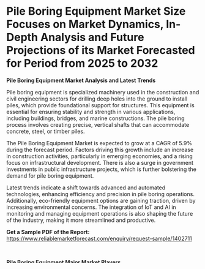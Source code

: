 <p><h1>Pile Boring Equipment Market Size Focuses on Market Dynamics, In-Depth Analysis and Future Projections of its Market Forecasted for Period from 2025 to 2032</h1></p><p><strong>Pile Boring Equipment Market Analysis and Latest Trends</strong></p>
<p><p>Pile boring equipment is specialized machinery used in the construction and civil engineering sectors for drilling deep holes into the ground to install piles, which provide foundational support for structures. This equipment is essential for ensuring stability and strength in various applications, including buildings, bridges, and marine constructions. The pile boring process involves creating precise, vertical shafts that can accommodate concrete, steel, or timber piles.</p><p>The Pile Boring Equipment Market is expected to grow at a CAGR of 5.9% during the forecast period. Factors driving this growth include an increase in construction activities, particularly in emerging economies, and a rising focus on infrastructural development. There is also a surge in government investments in public infrastructure projects, which is further bolstering the demand for pile boring equipment.</p><p>Latest trends indicate a shift towards advanced and automated technologies, enhancing efficiency and precision in pile boring operations. Additionally, eco-friendly equipment options are gaining traction, driven by increasing environmental concerns. The integration of IoT and AI in monitoring and managing equipment operations is also shaping the future of the industry, making it more streamlined and productive.</p></p>
<p><strong>Get a Sample PDF of the Report:&nbsp;</strong> <a href="https://www.reliablemarketforecast.com/enquiry/request-sample/1402711?utm_campaign=2011&utm_medium=2&utm_source=Github&utm_content=ia&utm_term=12012025&utm_id=pile-boring-equipment">https://www.reliablemarketforecast.com/enquiry/request-sample/1402711</a></p>
<p>&nbsp;</p>
<p><strong>Pile Boring Equipment Major Market Players</strong></p>
<p><p>The pile boring equipment market is characterized by various players, each offering specialized tools and services for foundation drilling. Key competitors include Apageo, BSP International Foundations Limited, Casagrande - Foundation Division, and others, each contributing to a diverse product landscape.</p><p>Apageo focuses on innovative pile driving and boring solutions, leveraging advanced technologies. With increasing infrastructure projects globally, Apageo is positioned for growth, particularly in emerging markets, which seek to modernize their construction capabilities.</p><p>BSP International Foundations Limited specializes in foundation equipment and provides a comprehensive range of piling machinery. The company aims to capitalize on the rising demand for deep foundations, evidenced by steady revenue growth in recent years attributed to a robust construction sector.</p><p>Casagrande - Foundation Division, known for ground improvement and foundation engineering, has a diverse portfolio that includes hydraulic drilling rigs. As urbanization intensifies, their market share is expected to expand, supported by ongoing investments in infrastructure and environmental remediation projects.</p><p>Junttan Oy, specializing in pile driving rigs, has experienced significant growth due to increased construction projects across Europe and Asia. Their commitment to technological advancement and sustainability positions them well for future market trends.</p><p>Sany and Zoomlion Heavy Industry Science & Technology are major players from China, known for extensive product lines in heavy machinery for construction, including pile boring equipment. Their competitive pricing and robust manufacturing capabilities enable them to capture a significant share of the global market.</p><p>Sales revenue for companies like Casagrande is projected in the range of hundreds of millions annually, while larger conglomerates like Sany and Zoomlion report revenues exceeding several billion dollars, underscoring their significant market presence and growth potential in the pile boring equipment sector. As infrastructure demands surge, these companies are likely to continue expanding their offerings and market reach.</p></p>
<p>&nbsp;</p>
<p><strong>What Are The Key Opportunities For Pile Boring Equipment Manufacturers?</strong></p>
<p><p>The pile boring equipment market is poised for significant growth, driven by increasing infrastructure development and urbanization across emerging economies. In 2023, the market is valued at approximately $2.5 billion, with an anticipated CAGR of 5.1% through 2030. Key growth factors include rising demand for renewable energy projects, such as wind farms, and the need for robust foundation solutions in construction. Technological advancements, including automated and environmentally friendly equipment, will further enhance market attractiveness. Future outlook remains positive, with increased investment in smart city initiatives and sustainable construction practices, driving innovation and expanding market reach globally.</p></p>
<p><strong>Inquire or Share Your Questions If Any Before Purchasing This Report:</strong> <a href="https://www.reliablemarketforecast.com/enquiry/pre-order-enquiry/1402711?utm_campaign=2011&utm_medium=2&utm_source=Github&utm_content=ia&utm_term=12012025&utm_id=pile-boring-equipment">https://www.reliablemarketforecast.com/enquiry/pre-order-enquiry/1402711</a></p>
<p>&nbsp;</p>
<p><strong>Market Segmentation</strong></p>
<p><strong>The Pile Boring Equipment Market Analysis by types is segmented into:</strong></p>
<p><ul><li>Crawler</li><li>Truck Mounted</li><li>Self Propelled</li><li>Trailer Mounted</li></ul></p>
<p><p>The pile boring equipment market is categorized into four main types: crawler, truck-mounted, self-propelled, and trailer-mounted. Crawler-mounted units offer mobility and stability on uneven terrain, making them suitable for challenging sites. Truck-mounted designs provide flexibility and quick setup for various projects. Self-propelled equipment boasts advanced maneuverability, allowing for efficient operation in confined spaces. Trailer-mounted options deliver portability, enabling easy transport between job sites while maintaining sufficient power and performance for pile installation and boring tasks.</p></p>
<p><strong>Purchase this Report:&nbsp;</strong><a href="https://www.reliablemarketforecast.com/purchase/1402711?utm_campaign=2011&utm_medium=2&utm_source=Github&utm_content=ia&utm_term=12012025&utm_id=pile-boring-equipment">https://www.reliablemarketforecast.com/purchase/1402711</a></p>
<p>&nbsp;</p>
<p><strong>The Pile Boring Equipment Market Industry Research by Application is segmented into:</strong></p>
<p><ul><li>Construction</li><li>Civil Engineering</li><li>Geothermal</li><li>Wells</li><li>Tunnel</li></ul></p>
<p><p>The pile boring equipment market plays a crucial role across various sectors, including construction, civil engineering, geothermal projects, well drilling, and tunneling. In construction and civil engineering, it ensures robust foundation support and structural integrity. Geothermal applications utilize pile boring for efficient energy installation. In well drilling, it allows for precise and stable boreholes, while in tunneling, advanced equipment facilitates the necessary underground excavation. Overall, these applications highlight the versatility and importance of pile boring in infrastructure development.</p></p>
<p><a href="https://www.reliablemarketforecast.com/global-pile-boring-equipment-market-r1402711?utm_campaign=2011&utm_medium=2&utm_source=Github&utm_content=ia&utm_term=12012025&utm_id=pile-boring-equipment">&nbsp;https://www.reliablemarketforecast.com/global-pile-boring-equipment-market-r1402711</a></p>
<p><strong>In terms of Region, the Pile Boring Equipment Market Players available by Region are:</strong></p>
<p>
    <p> <strong> North America: </strong>
        <ul>
            <li>United States</li>
            <li>Canada</li>
        </ul>
        </p> 
    <p> <strong> Europe: </strong>
        <ul>
            <li>Germany</li>
            <li>France</li>
            <li>U.K.</li>
            <li>Italy</li>
            <li>Russia</li>
        </ul>
        </p> 
    <p> <strong> Asia-Pacific: </strong>
        <ul>
            <li>China</li>
            <li>Japan</li>
            <li>South Korea</li>
            <li>India</li>
            <li>Australia</li>
            <li>China Taiwan</li>
            <li>Indonesia</li>
            <li>Thailand</li>
            <li>Malaysia</li>
        </ul>
        </p> 
    <p> <strong> Latin America: </strong>
        <ul>
            <li>Mexico</li>
            <li>Brazil</li>
            <li>Argentina Korea</li>
            <li>Colombia</li>
        </ul>
        </p> 
    <p> <strong> Middle East & Africa: </strong>
        <ul>
            <li>Turkey</li>
            <li>Saudi</li>
            <li>Arabia</li>
            <li>UAE</li>
            <li>Korea</li>
        </ul>
    </p>
    </p>
<p><p>The pile boring equipment market is anticipated to experience robust growth across key regions, particularly North America, APAC, Europe, the USA, and China. The APAC region is expected to dominate with a market share of approximately 35%, driven by rapid urbanization and infrastructure development. North America follows closely with a 25% share, benefiting from technological advancements. Europe accounts for about 20%, while China is projected at 15%, reflecting its substantial construction activities and investments. The remaining 5% is attributed to other regions, indicating steady regional demand.</p></p>
<p><strong>Purchase this Report: </strong><a href="https://www.reliablemarketforecast.com/purchase/1402711?utm_campaign=2011&utm_medium=2&utm_source=Github&utm_content=ia&utm_term=12012025&utm_id=pile-boring-equipment">https://www.reliablemarketforecast.com/purchase/1402711</a></p>
<p>&nbsp;<strong>Get a Sample PDF of the Report:&nbsp;&nbsp;</strong><a href="https://www.reliablemarketforecast.com/enquiry/request-sample/1402711?utm_campaign=2011&utm_medium=2&utm_source=Github&utm_content=ia&utm_term=12012025&utm_id=pile-boring-equipment">https://www.reliablemarketforecast.com/enquiry/request-sample/1402711</a></p>
<p><strong></strong></p>
<p><p><a href="https://www.linkedin.com/pulse/cervix-spatulas-market-analysis-report-predicts-trends-growth-j4maf?utm_campaign=2011&utm_medium=2&utm_source=Github&utm_content=ia&utm_term=12012025&utm_id=pile-boring-equipment">Cervix Spatulas Market</a></p><p><a href="https://www.linkedin.com/pulse/in-depth-market-analysis-cervical-cytology-brushes-trends-size-xhctf?utm_campaign=2011&utm_medium=2&utm_source=Github&utm_content=ia&utm_term=12012025&utm_id=pile-boring-equipment">Cervical Cytology Brushes Market</a></p><p><a href="https://www.linkedin.com/pulse/size-globalearthing-transformers-neutral-coupler-market-compounded-hxcaf?utm_campaign=2011&utm_medium=2&utm_source=Github&utm_content=ia&utm_term=12012025&utm_id=pile-boring-equipment">Earthing Transformers (Neutral Coupler) Market</a></p><p><a href="https://www.linkedin.com/pulse/market-expansion-insights-mobile-disinfection-cabinet-projected-tuwhf?utm_campaign=2011&utm_medium=2&utm_source=Github&utm_content=ia&utm_term=12012025&utm_id=pile-boring-equipment">Mobile Disinfection Cabinet Market</a></p><p><a href="https://www.linkedin.com/pulse/how-trimethylolpropane-cocoate-tmpc-market-expanding-forecasted-mzuyf?utm_campaign=2011&utm_medium=2&utm_source=Github&utm_content=ia&utm_term=12012025&utm_id=pile-boring-equipment">Trimethylolpropane Cocoate (TMPC) Market</a></p></p>